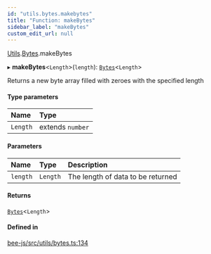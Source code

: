 ```yaml
---
id: "utils.bytes.makebytes"
title: "Function: makeBytes"
sidebar_label: "makeBytes"
custom_edit_url: null
---
```


[Utils](../modules/utils.md).[Bytes](../modules/utils.bytes.md).makeBytes

▸ **makeBytes**<`Length`\>(`length`): [`Bytes`](../interfaces/utils.bytes.bytes.md)<`Length`\>

Returns a new byte array filled with zeroes with the specified length

#### Type parameters

| Name | Type |
| :------ | :------ |
| `Length` | extends `number` |

#### Parameters

| Name | Type | Description |
| :------ | :------ | :------ |
| `length` | `Length` | The length of data to be returned |

#### Returns

[`Bytes`](../interfaces/utils.bytes.bytes.md)<`Length`\>

#### Defined in

[bee-js/src/utils/bytes.ts:134](https://github.com/ethersphere/bee-js/blob/6f227e1/src/utils/bytes.ts#L134)
